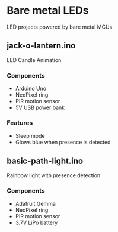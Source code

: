 # Bare metal LEDs
LED projects powered by bare metal MCUs

## jack-o-lantern.ino
LED Candle Animation

### Components
* Arduino Uno
* NeoPixel ring
* PIR motion sensor
* 5V USB power bank

### Features
* Sleep mode
* Glows blue when presence is detected

## basic-path-light.ino
Rainbow light with presence detection

### Components
* Adafruit Gemma
* NeoPixel ring
* PIR motion sensor
* 3.7V LiPo battery

